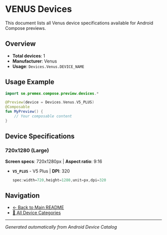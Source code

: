 # VENUS Devices

This document lists all Venus device specifications available for Android Compose previews.

## Overview

- **Total devices**: 1
- **Manufacturer**: Venus
- **Usage**: `Devices.Venus.DEVICE_NAME`

## Usage Example

```kotlin
import se.premex.compose.preview.devices.*

@Preview(device = Devices.Venus.V5_PLUS)
@Composable
fun MyPreview() {
    // Your composable content
}
```

## Device Specifications

### 720x1280 (Large)

**Screen specs**: 720x1280px | **Aspect ratio**: 9:16

- **`V5_PLUS`** - V5 Plus | **DPI**: 320
  ```kotlin
  spec:width=720,height=1280,unit=px,dpi=320
  ```

## Navigation

- [← Back to Main README](../../README.md)
- [📱 All Device Categories](../README.md)

---
*Generated automatically from Android Device Catalog*
